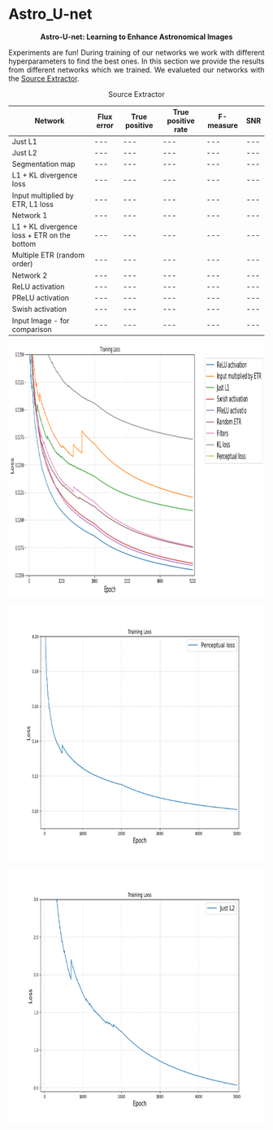 
# Astro_U-net
<p align="center"> <b>  Astro-U-net:  Learning to Enhance Astronomical Images </b> </p>


<p style="text-align:justify"> Experiments are fun! During training of our networks we work with different hyperparameters to find the best ones. In this section we provide the results from different networks which we trained. We evalueted our networks with the <a href="https://www.astromatic.net/software/sextractor">Source Extractor</a>. </p>


  <p style="text-align:center">  Source Extractor  </p>
  
  |Network | Flux error | True positive |	True positive rate |	F-measure| SNR |
  | --- | --- | --- | --- | --- | --- |
  | Just L1 | --- | --- | --- | --- | --- |
  | Just L2 | --- | --- | --- | --- | --- |
  |Segmentation map | --- | --- | --- | --- | --- |
  |L1 + KL divergence loss  | --- | --- | --- | --- | --- |
  |Input multiplied by ETR, L1 loss | --- | --- | --- | --- | --- |
  | Network 1 | --- | --- | --- | --- | --- |
  | L1 + KL divergence loss + ETR on the bottom| --- | --- | --- | --- | --- |
  | Multiple ETR (random order) | --- | --- | --- | --- | --- |
  | Network 2 | --- | --- | --- | --- | --- |
  | ReLU activation | --- | --- | --- | --- | --- |
  | PReLU activation | --- | --- | --- | --- | --- |
  | Swish activation | --- | --- | --- | --- | --- |
  | Input Image - for comparison | --- | --- | --- | --- | --- |
  
  
  <p align="center"><img src="experiments_loss.png" height="500px"></p>
  
  <p align="center"><img src="experiments_loss2.png" height="500px"></p>
  
  <p align="center"><img src="experiments_loss3.png" height="500px"></p>
  
 
